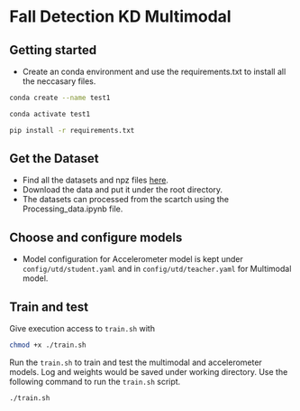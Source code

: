# Fall Detection KD Multimodal 
## Getting started 
- Create an conda environment and use the requirements.txt to install all the neccasary files.
```bash
conda create --name test1
```
```bash
conda activate test1
```
```bash
pip install -r requirements.txt
```

## Get the Dataset

- Find all the datasets and npz files [here](https://txst-my.sharepoint.com/:f:/g/personal/bgu9_txstate_edu/EgHHgZoUISxDoY5uBHCwfOQBhQj89or79AC2A5Z98vToSA?e=98nB7i). 
- Download the data and put it under the root directory. 
- The datasets can processed from the scartch using the Processing_data.ipynb file.

## Choose and configure models
- Model configuration for Accelerometer model is kept under ``config/utd/student.yaml`` and in ``config/utd/teacher.yaml`` for Multimodal model.

## Train and test
Give execution access to ``train.sh`` with 
```bash
chmod +x ./train.sh
```
Run the ``train.sh`` to train and test the multimodal and accelerometer models. Log and weights would be saved under working directory. Use the following command to run the ``train.sh`` script.

```bash
./train.sh
```


